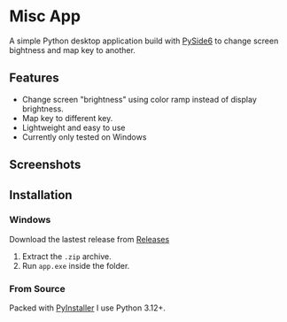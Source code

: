 # Misc App
A simple Python desktop application build with [PySide6](https://pypi.org/project/PySide6/) to change screen bightness and map key to another.

## Features
- Change screen "brightness" using color ramp instead of display brightness.
- Map key to different key.
- Lightweight and easy to use
- Currently only tested on Windows

## Screenshots

## Installation

### Windows
Download the lastest release from [Releases](https://github.com/Azurshi/MiscApp/releases/tag/Release)

1. Extract the `.zip` archive.
2. Run `app.exe` inside the folder.

### From Source
Packed with [PyInstaller](https://pyinstaller.org/en/stable/)
I use Python 3.12+.
